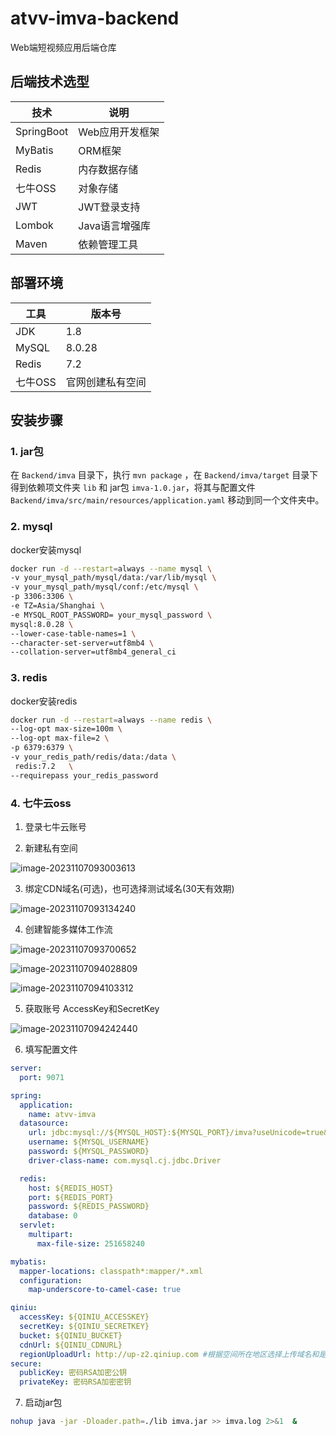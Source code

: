 # atvv-imva-backend
Web端短视频应用后端仓库



## 后端技术选型

| 技术       | 说明            |
| ---------- | --------------- |
| SpringBoot | Web应用开发框架 |
| MyBatis    | ORM框架         |
| Redis      | 内存数据存储    |
| 七牛OSS    | 对象存储        |
| JWT        | JWT登录支持     |
| Lombok     | Java语言增强库  |
| Maven      | 依赖管理工具    |



## 部署环境

| 工具    | 版本号           |
| ------- | ---------------- |
| JDK     | 1.8              |
| MySQL   | 8.0.28           |
| Redis   | 7.2              |
| 七牛OSS | 官网创建私有空间 |



## 安装步骤

### 1. jar包

在 `Backend/imva` 目录下，执行 `mvn package` ，在 `Backend/imva/target` 目录下得到依赖项文件夹 `lib` 和 jar包 `imva-1.0.jar`，将其与配置文件 `Backend/imva/src/main/resources/application.yaml` 移动到同一个文件夹中。

### 2. mysql

docker安装mysql

```bash
docker run -d --restart=always --name mysql \
-v your_mysql_path/mysql/data:/var/lib/mysql \
-v your_mysql_path/mysql/conf:/etc/mysql \
-p 3306:3306 \
-e TZ=Asia/Shanghai \
-e MYSQL_ROOT_PASSWORD= your_mysql_password \
mysql:8.0.28 \
--lower-case-table-names=1 \
--character-set-server=utf8mb4 \
--collation-server=utf8mb4_general_ci 
```

### 3. redis

docker安装redis

```bash
docker run -d --restart=always --name redis \
--log-opt max-size=100m \
--log-opt max-file=2 \
-p 6379:6379 \
-v your_redis_path/redis/data:/data \
 redis:7.2   \
--requirepass your_redis_password
```

### 4. 七牛云oss

1. 登录七牛云账号

2. 新建私有空间

![image-20231107093003613](../assets/image-20231107093003613.png)

3. 绑定CDN域名(可选)，也可选择测试域名(30天有效期)

![image-20231107093134240](../assets/image-20231107093134240.png)

4. 创建智能多媒体工作流

![image-20231107093700652](../assets/image-20231107093700652.png)

![image-20231107094028809](../assets/image-20231107094028809.png)

![image-20231107094103312](../assets/image-20231107094103312.png)

5. 获取账号 AccessKey和SecretKey

![image-20231107094242440](../assets/image-20231107094242440.png)

6. 填写配置文件

```yaml
server:
  port: 9071

spring:
  application:
    name: atvv-imva
  datasource:
    url: jdbc:mysql://${MYSQL_HOST}:${MYSQL_PORT}/imva?useUnicode=true&characterEncoding=UTF-8&serverTimezone=Asia/Shanghai&useSSL=false&allowPublicKeyRetrieval=true&autoReconnect=true&allowMultiQueries=true
    username: ${MYSQL_USERNAME}
    password: ${MYSQL_PASSWORD}
    driver-class-name: com.mysql.cj.jdbc.Driver

  redis:
    host: ${REDIS_HOST}
    port: ${REDIS_PORT}
    password: ${REDIS_PASSWORD}
    database: 0
  servlet:
    multipart:
      max-file-size: 251658240

mybatis:
  mapper-locations: classpath*:mapper/*.xml
  configuration:
    map-underscore-to-camel-case: true

qiniu:
  accessKey: ${QINIU_ACCESSKEY}
  secretKey: ${QINIU_SECRETKEY}
  bucket: ${QINIU_BUCKET}
  cdnUrl: ${QINIU_CDNURL}
  regionUploadUrl: http://up-z2.qiniup.com #根据空间所在地区选择上传域名和是否使用https
secure:
  publicKey: 密码RSA加密公钥
  privateKey: 密码RSA加密密钥
```

7. 启动jar包

```bash
nohup java -jar -Dloader.path=./lib imva.jar >> imva.log 2>&1  &
```



